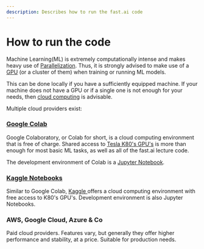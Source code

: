 ```yaml
---
description: Describes how to run the fast.ai code
---
```


# How to run the code

Machine Learning\(ML\) is extremely computationally intense and makes heavy use of [Parallelization](https://en.wikipedia.org/wiki/Parallel_computing). Thus, it is strongly advised to make use of a [GPU](https://en.wikipedia.org/wiki/Graphics_processing_unit) \(or a cluster of them\) when training or running ML models.

This can be done locally if you have a sufficiently equipped machine. If your machine does not have a GPU or if a single one is not enough for your needs, then [cloud computing](https://en.wikipedia.org/wiki/Cloud_computing) is advisable.

Multiple cloud providers exist:

### [Google Colab](https://colab.research.google.com/)

Google Colaboratory, or Colab for short, is a cloud computing environment that is free of charge. Shared access to [Tesla K80's GPU's](https://www.nvidia.com/en-gb/data-center/tesla-k80/) is more than enough for most basic ML tasks, as well as all of the fast.ai lecture code. 

The development environment of Colab is a [Jupyter Notebook](jupyter-notebook.md).

### [Kaggle Notebooks](https://www.kaggle.com/notebooks)

Similar to Google Colab, [Kaggle ](https://www.kaggle.com/)offers a cloud computing environment with free access to K80's GPU's. Development environment is also Jupyter Notebooks.

### AWS, Google Cloud, Azure & Co

Paid cloud providers. Features vary, but generally they offer higher performance and stability, at a price. Suitable for production needs.

